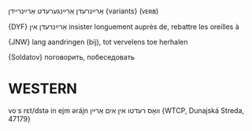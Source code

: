 אַרײַנרעדן
אַרײַנגערעדט
אַרײַנריידן {variants}
(ᴠᴇʀʙ) 

{DYF}
אַרײַנרעדן אין insister longuement auprès de, rebattre les oreilles à

{JNW}
lang aandringen (bij), tot vervelens toe herhalen

{Soldatov}
поговорить, побеседовать

WESTERN
========

voˑs rɛt/dstə in ejm ərájn וואָס רעדטו אין אים אַרײַן {WTCP, Dunajská Streda, 47179}
